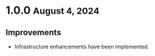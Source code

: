 # 1.0.0 <small>August 4, 2024</small>

## Improvements
- Infrastructure enhancements have been implemented.
